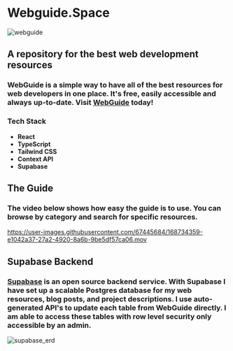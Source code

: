 # Webguide.Space

![webguide](https://user-images.githubusercontent.com/67445684/159380337-228ce23e-2ace-4b5c-a6a8-fe6a0b5a6a3d.png)

## A repository for the best web development resources

### WebGuide is a simple way to have all of the best resources for web developers in one place. It's free, easily accessible and always up-to-date. Visit [WebGuide](https://webguide.space/) today!

### Tech Stack
- **React**
- **TypeScript**
- **Tailwind CSS**
- **Context API**
- **Supabase**

## The Guide
### The video below shows how easy the guide is to use. You can browse by category and search for specific resources.

https://user-images.githubusercontent.com/67445684/168734359-e1042a37-27a2-4920-8a6b-9be5df57ca06.mov

## Supabase Backend
### [Supabase](https://supabase.com/docs) is an open source backend service. With Supabase I have set up a scalable Postgres database for my web resources, blog posts, and project descriptions. I use auto-generated API's to update each table from WebGuide directly. I am able to access these tables with row level security only accessible by an admin.

![supabase_erd](https://user-images.githubusercontent.com/67445684/168733065-15caa035-245c-49cc-869f-c0b561a0ba66.png)
